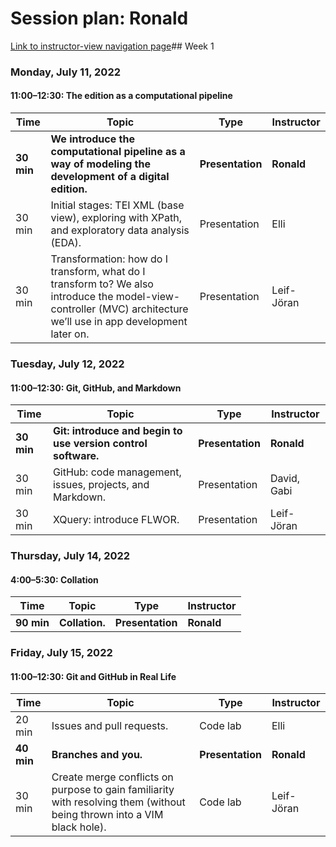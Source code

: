 # Session plan: Ronald

[Link to instructor-view navigation page](daily_instructor_view.md)## Week 1

### Monday, July 11, 2022

#### 11:00–12:30: The edition as a computational pipeline

Time | Topic | Type | Instructor
---- | ---- | ---- | ---- 
**30 min** | **We introduce the computational pipeline as a way of modeling the development of a digital edition.** | **Presentation** | **Ronald**
30 min | Initial stages: TEI XML (base view), exploring with XPath, and exploratory data analysis (EDA). | Presentation | Elli
30 min | Transformation: how do I transform, what do I transform to? We also introduce the model-view-controller (MVC) architecture we’ll use in app development later on. | Presentation | Leif-Jöran

### Tuesday, July 12, 2022

#### 11:00–12:30: Git, GitHub, and Markdown

Time | Topic | Type | Instructor
---- | ---- | ---- | ---- 
**30 min** | **Git: introduce and begin to use version control software.** | **Presentation** | **Ronald**
30 min | GitHub: code management, issues, projects, and Markdown. | Presentation | David, Gabi
30 min | XQuery: introduce FLWOR. | Presentation | Leif-Jöran

### Thursday, July 14, 2022

#### 4:00–5:30: Collation

Time | Topic | Type | Instructor
---- | ---- | ---- | ---- 
**90 min** | **Collation.** | **Presentation** | **Ronald**

### Friday, July 15, 2022

#### 11:00–12:30: Git and GitHub in Real Life

Time | Topic | Type | Instructor
---- | ---- | ---- | ---- 
20 min | Issues and pull requests. | Code lab | Elli
**40 min** | **Branches and you.** | **Presentation** | **Ronald**
30 min | Create merge conflicts on purpose to gain familiarity with resolving them (without being thrown into a VIM black hole). | Code lab | Leif-Jöran

